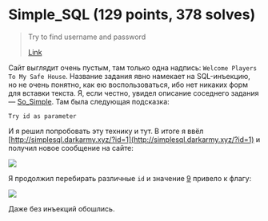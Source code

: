 # Simple_SQL (129 points, 378 solves)

> Try to find username and password
>
> [Link](http://simplesql.darkarmy.xyz/)

Сайт выглядит очень пустым, там только одна надпись: `Welcome Players To My Safe House`.
Название задания явно намекает на SQL-инъекцию, но не очень понятно, как ею воспользоваться, ибо нет
никаких форм для вставки текста. Я, если честно, увидел описание соседнего задания — [So_Simple](../So_Simple).
Там была следующая подсказка:
```
Try id as parameter
```

И я решил попробовать эту технику и тут. В итоге я ввёл [http://simplesql.darkarmy.xyz/?id=1](http://simplesql.darkarmy.xyz/?id=1)
и получил новое сообщение на сайте:

![](https://i.imgur.com/1otwcow.png)

Я продолжил перебирать различные `id` и значение [9](http://simplesql.darkarmy.xyz/?id=9) привело к флагу:

![](https://i.imgur.com/FNGqTV5.png)

Даже без инъекций обошлись.
